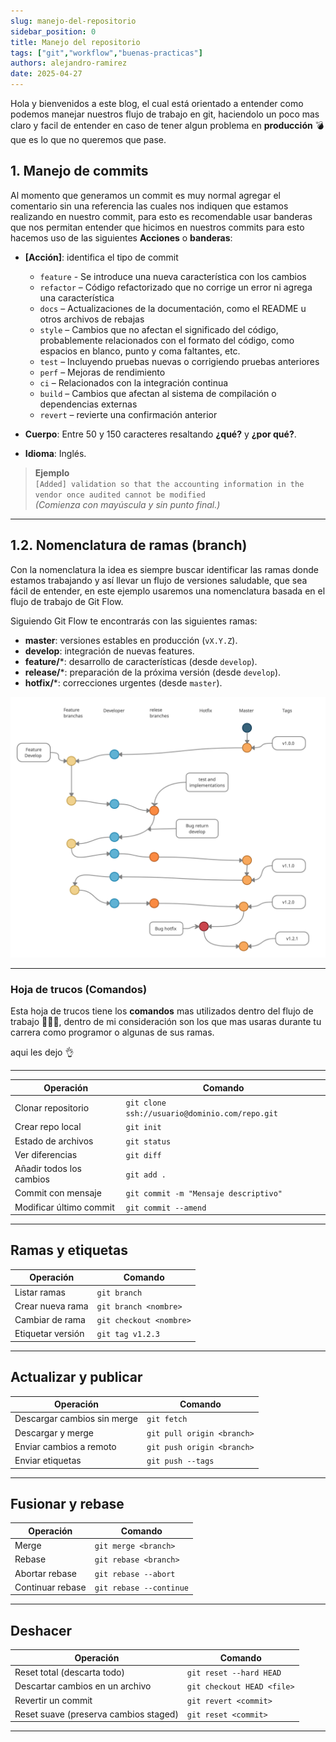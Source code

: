 ```yaml
---
slug: manejo-del-repositorio
sidebar_position: 0
title: Manejo del repositorio
tags: ["git","workflow","buenas-practicas"]
authors: alejandro-ramirez
date: 2025-04-27
---
```



<!-- truncate -->

Hola y bienvenidos a este blog, el cual está orientado a entender como podemos manejar nuestros flujo
de trabajo en git, haciendolo un poco mas claro y facil de entender en caso de tener algun problema
en **producción** 💣 que es lo que no queremos que pase.

## 1. Manejo de commits

Al momento que generamos un commit es muy normal agregar el comentario sin una referencia las cuales nos
indiquen que estamos realizando en nuestro commit, para esto es recomendable usar banderas que nos permitan
entender que hicimos en nuestros commits para esto hacemos uso de las siguientes **Acciones** o **banderas**:

- **[Acción]**: identifica el tipo de commit
  - `feature` -  Se introduce una nueva característica con los cambios
  - `refactor` – Código refactorizado que no corrige un error ni agrega una característica  
  - `docs` – Actualizaciones de la documentación, como el README u otros archivos de rebajas
  - `style` – Cambios que no afectan el significado del código, probablemente relacionados con el formato del código, como espacios en blanco, punto y coma faltantes, etc.
  - `test` – Incluyendo pruebas nuevas o corrigiendo pruebas anteriores
  - `perf` – Mejoras de rendimiento
  - `ci` – Relacionados con la integración continua
  - `build` – Cambios que afectan al sistema de compilación o dependencias externas
  - `revert` – revierte una confirmación anterior

- **Cuerpo**: Entre 50 y 150 caracteres resaltando **¿qué?** y **¿por qué?**.  
- **Idioma**: Inglés.

> **Ejemplo**  
> `[Added] validation so that the accounting information in the vendor once audited cannot be modified`  
> *(Comienza con mayúscula y sin punto final.)*

---

## 1.2. Nomenclatura de ramas (branch)

Con la nomenclatura la idea es siempre buscar identificar las ramas donde estamos trabajando y así llevar
un flujo de versiones saludable, que sea fácil de entender, en este ejemplo usaremos una nomenclatura basada
en el flujo de trabajo de Git Flow.

Siguiendo Git Flow te encontrarás con las siguientes ramas:

- **master**: versiones estables en producción (`vX.Y.Z`).  
- **develop**: integración de nuevas features.  
- **feature/***: desarrollo de características (desde `develop`).  
- **release/***: preparación de la próxima versión (desde `develop`).  
- **hotfix/***: correcciones urgentes (desde `master`).

![Git Flow Diagram](/img/blog/Deploymentflow.png)

---

### Hoja de trucos (Comandos)

Esta hoja de trucos tiene los **comandos** mas utilizados dentro del flujo de trabajo 🧑🏼‍💻, dentro de mi
consideración son los que mas usaras durante tu carrera como programor o algunas de sus ramas.

aqui les dejo 👌

---

| Operación                                    | Comando                                                |
|----------------------------------------------|--------------------------------------------------------|
| Clonar repositorio                           | `git clone ssh://usuario@dominio.com/repo.git`         |
| Crear repo local                             | `git init`                                             |
| Estado de archivos                           | `git status`                                           |
| Ver diferencias                              | `git diff`                                             |
| Añadir todos los cambios                     | `git add .`                                            |
| Commit con mensaje                           | `git commit -m "Mensaje descriptivo"`                  |
| Modificar último commit                      | `git commit --amend`                                   |

---

## Ramas y etiquetas

| Operación                        | Comando                        |
|----------------------------------|--------------------------------|
| Listar ramas                     | `git branch`                   |
| Crear nueva rama                 | `git branch <nombre>`          |
| Cambiar de rama                  | `git checkout <nombre>`        |
| Etiquetar versión                | `git tag v1.2.3`               |

---

## Actualizar y publicar

| Operación                      | Comando                              |
|--------------------------------|--------------------------------------|
| Descargar cambios sin merge    | `git fetch`                          |
| Descargar y merge              | `git pull origin <branch>`           |
| Enviar cambios a remoto        | `git push origin <branch>`           |
| Enviar etiquetas               | `git push --tags`                    |

---

## Fusionar y rebase

| Operación                | Comando                           |
|--------------------------|-----------------------------------|
| Merge                    | `git merge <branch>`              |
| Rebase                   | `git rebase <branch>`             |
| Abortar rebase           | `git rebase --abort`              |
| Continuar rebase         | `git rebase --continue`           |

---

## Deshacer

| Operación                              | Comando                                 |
|----------------------------------------|-----------------------------------------|
| Reset total (descarta todo)            | `git reset --hard HEAD`                 |
| Descartar cambios en un archivo        | `git checkout HEAD <file>`              |
| Revertir un commit                     | `git revert <commit>`                   |
| Reset suave (preserva cambios staged)  | `git reset <commit>`                    |

---
